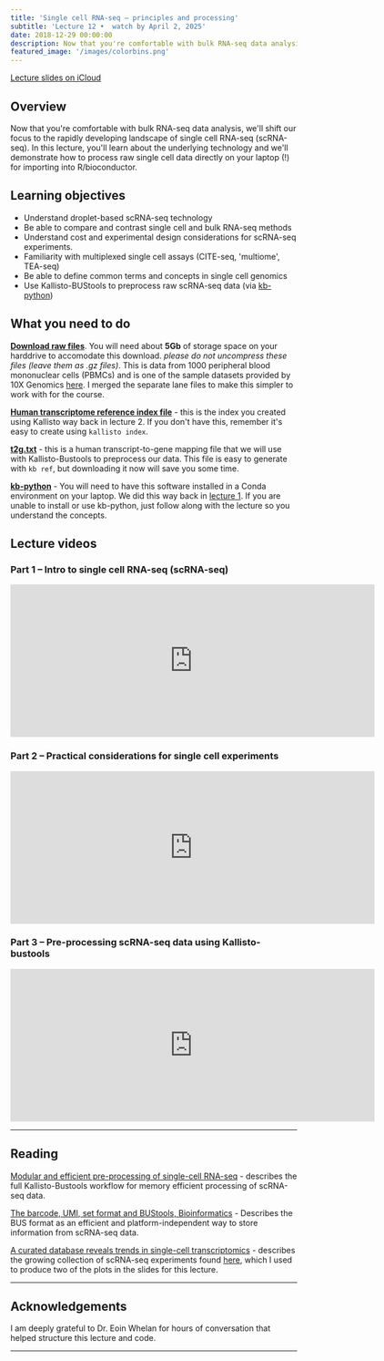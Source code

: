 ```yaml
---
title: 'Single cell RNA-seq – principles and processing'
subtitle: 'Lecture 12 •  watch by April 2, 2025'
date: 2018-12-29 00:00:00
description: Now that you're comfortable with bulk RNA-seq data analysis, we'll shift our focus to the rapidly developing landscape of single cell RNA-seq (scRNA-seq).  In this lecture, you'll learn about the underlying technology and we'll demonstrate how to process raw single cell data directly on your laptop (!) for importing into R/bioconductor.
featured_image: '/images/colorbins.png'
---
```


[Lecture slides on iCloud](https://www.icloud.com/keynote/0Le8wONoMpbxbT03G7kCbUg6Q#Lecture14%5FscRNAseq)

## Overview

Now that you're comfortable with bulk RNA-seq data analysis, we'll shift our focus to the rapidly developing landscape of single cell RNA-seq (scRNA-seq).  In this lecture, you'll learn about the underlying technology and we'll demonstrate how to process raw single cell data directly on your laptop (!) for importing into R/bioconductor.

## Learning objectives

* Understand droplet-based scRNA-seq technology
* Be able to compare and contrast single cell and bulk RNA-seq methods
* Understand cost and experimental design considerations for scRNA-seq experiments.
* Familiarity with multiplexed single cell assays (CITE-seq, 'multiome', TEA-seq)
* Be able to define common terms and concepts in single cell genomics
* Use Kallisto-BUStools to preprocess raw scRNA-seq data (via [kb-python](https://www.kallistobus.tools/))


## What you need to do

**[Download raw files](https://drive.google.com/drive/folders/1DbLRO4kv-y3W06adFR26RdSaDPmfB4UA?usp=sharing)**.  You will need about **5Gb** of storage space on your harddrive to accomodate this download.  *please do not uncompress these files (leave them as .gz files)*.  This is data from 1000 peripheral blood mononuclear cells (PBMCs) and is one of the sample datasets provided by 10X Genomics [here](https://bit.ly/10xPBMC_small).  I  merged the separate lane files to make this simpler to work with for the course.

**[Human transcriptome reference index file](https://diytranscriptomics.com/project/lecture-02)** - this is the index you created using Kallisto way back in lecture 2.  If you don't have this, remember it's easy to create using `kallisto index`.

**[t2g.txt](http://DIYtranscriptomics.github.io/Code/files/t2g.txt)** - this is a human transcript-to-gene mapping file that we will use with Kallisto-Bustools to preprocess our data.  This file is easy to generate with `kb ref`, but downloading it now will save you some time.

**[kb-python](https://github.com/pachterlab/kb_python)** - You will need to have this software installed in a Conda environment on your laptop.  We did this way back in [lecture 1](https://diytranscriptomics.com/project/lecture-01).  If you are unable to install or use kb-python, just follow along with the lecture so you understand the concepts.

## Lecture videos

### Part 1 – Intro to single cell RNA-seq (scRNA-seq)

<iframe src="https://player.vimeo.com/video/650686313" width="640" height="268" frameborder="0" allow="autoplay; fullscreen" allowfullscreen></iframe>

### Part 2 – Practical considerations for single cell experiments

<iframe src="https://player.vimeo.com/video/650690531" width="640" height="268" frameborder="0" allow="autoplay; fullscreen" allowfullscreen></iframe>

### Part 3 – Pre-processing scRNA-seq data using Kallisto-bustools

<iframe src="https://player.vimeo.com/video/650697085" width="640" height="268" frameborder="0" allow="autoplay; fullscreen" allowfullscreen></iframe>

---

## Reading

[Modular and efficient pre-processing of single-cell RNA-seq](https://doi.org/10.1101/673285) - describes the full Kallisto-Bustools workflow for memory efficient processing of scRNA-seq data.

[The barcode, UMI, set format and BUStools, Bioinformatics](https://doi.org/10.1093/bioinformatics/btz279) - Describes the BUS format as an efficient and platform-independent way to store information from scRNA-seq data.

[A curated database reveals trends in single-cell transcriptomics](https://doi.org/10.1093/database/baaa073) - describes the growing collection of scRNA-seq experiments found [here](www.nxn.se/single-cell-studies/gui), which I used to produce two of the plots in the slides for this lecture.

---

## Acknowledgements

I am deeply grateful to Dr. Eoin Whelan for hours of conversation that helped structure this lecture and code.

----


